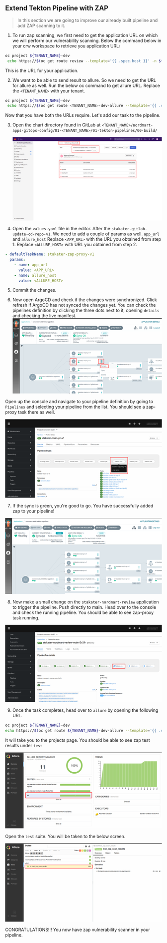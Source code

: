 ## Extend Tekton Pipeline with ZAP

> In this section we are going to improve our already built pipeline and add ZAP scanning to it.

1. To run zap scanning, we first need to get the application URL on which we will perform our vulnerability scanning.
    Below the command below in your crw workspace to retrieve you application URL:

```bash
oc project ${TENANT_NAME}-dev
 echo https://$(oc get route review --template='{{ .spec.host }}' -n ${TENANT_NAME}-dev)
```
This is the URL for your application. 

2. We want to be able to send result to allure. So we need to get the URL for allure as well. Run the below oc command to get allure URL.
Replace the `<TENANT_NAME>` with your tenant.

```bash
oc project ${TENANT_NAME}-dev
 echo https://$(oc get route <TENANT_NAME>-dev-allure --template='{{ .spec.host }}' -n ${TENANT_NAME}-dev)
```
Now that you have both the URLs require. Let's add our task to the pipeline.

3. Open the chart directory found in GitLab at `<TENANT_NAME>/nordmart-apps-gitops-config/01-<TENANT_NAME>/01-tekton-pipelines/00-build/`

   ![images/pipelines-Nordmart-apps-GitOps-config](images/pipelines-nordmart-apps-gitops-config.png)

2. Open the `values.yaml` file in the editor. After the `stakater-gitlab-update-cd-repo-v1`. We need to add a couple of params as well. `app_url` and `allure_host`
Replace `<APP_URL>` with the URL you obtained from step 1.
Replace `<ALLURE_HOST>` with URL you obtained from step 2.

```yaml
- defaultTaskName: stakater-zap-proxy-v1
  params:
    - name: app_url
      value: <APP_URL>
    - name: allure_host
      value: <ALLURE_HOST>
```

5. Commit the changes.


6. Now open ArgoCD and check if the changes were synchronized. Click refresh if ArgoCD has not synced the changes yet.
   You can check the pipelines definition by clicking the three dots next to it, opening `details` and checking the live manifest.
![zap](./images/zap-argocd.png)

Open up the console and navigate to your pipeline definition by going to `Pipelines` and selecting your pipeline from the list. You should see a zap-proxy task there as well.

![OpenShift](./images/openshift-zap.png)


7. If the sync is green, you're good to go. You have successfully added zap to your pipeline!

![sonar](./images/sonar-argocd.png)

8. Now make a small change on the `stakater-nordmart-review` application to trigger the pipeline. Push directly to main. Head over to the console and check the running pipeline. You should be able to see zap-proxy task running.

![zap-running](./images/zap-running.png)

9. Once the task completes, head over to `allure` by opening the following URL.

```bash
oc project ${TENANT_NAME}-dev
echo https://$(oc get route ${TENANT_NAME}-dev-allure --template='{{ .spec.host }}' -n ${TENANT_NAME}-dev)/allure-docker-service/projects/stakater-nordmart-review/reports/latest/index.html

```
It will take you to the projects page. You should be able to see zap test results under `test`

![zap-allure](./images/zap-allure-1.png)

Open the `test` suite. You will be taken to the below screen.

![zap-allure](./images/zap-allure-2.png)

CONGRATULATIONS!!! You now have zap vulnerability scanner in your pipeline.

